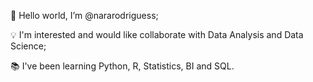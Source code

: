 👸 Hello world, I’m @nararodriguess;

💡 I'm interested and would like collaborate with Data Analysis and Data Science;

📚 I've been learning Python, R, Statistics, BI and SQL.

<!---
nararodriguess/nararodriguess is a ✨ special ✨ repository because its `README.md` (this file) appears on your GitHub profile.
You can click the Preview link to take a look at your changes.
--->

